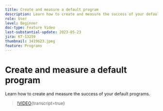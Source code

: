 ```yaml
---
title: Create and measure a default program
description: Learn how to create and measure the success of your default programs.
role: User
level: Beginner
doc-type: Feature Video
last-substantial-update: 2023-05-23
jira: KT-13259
thumbnail: 3419623.jpeg
feature: Programs
---
```

# Create and measure a default program

Learn how to create and measure the success of your default programs.

>[!VIDEO](https://video.tv.adobe.com/v/3419623/?learn=on){transcript=true}

